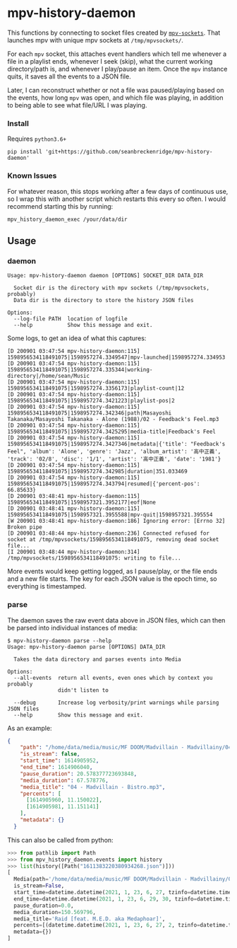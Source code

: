 # mpv-history-daemon

This functions by connecting to socket files created by [`mpv-sockets`](https://github.com/seanbreckenridge/mpv-sockets). That launches mpv with unique mpv sockets at `/tmp/mpvsockets/`.

For each `mpv` socket, this attaches event handlers which tell me whenever a file in a playlist ends, whenever I seek (skip), what the current working directory/path is, and whenever I play/pause an item. Once the `mpv` instance quits, it saves all the events to a JSON file.

Later, I can reconstruct whether or not a file was paused/playing based on the events, how long `mpv` was open, and which file was playing, in addition to being able to see what file/URL I was playing.

### Install

Requires `python3.6+`

    pip install 'git+https://github.com/seanbreckenridge/mpv-history-daemon'

### Known Issues

For whatever reason, this stops working after a few days of continuous use, so I wrap this with another script which restarts this every so often. I would recommend starting this by running:

```
mpv_history_daemon_exec /your/data/dir
```

## Usage

### daemon

```
Usage: mpv-history-daemon daemon [OPTIONS] SOCKET_DIR DATA_DIR

  Socket dir is the directory with mpv sockets (/tmp/mpvsockets, probably)
  Data dir is the directory to store the history JSON files

Options:
  --log-file PATH  location of logfile
  --help           Show this message and exit.
```

Some logs, to get an idea of what this captures:

```
[D 200901 03:47:54 mpv-history-daemon:115] 1598956534118491075|1598957274.3349547|mpv-launched|1598957274.334953
[D 200901 03:47:54 mpv-history-daemon:115] 1598956534118491075|1598957274.335344|working-directory|/home/sean/Music
[D 200901 03:47:54 mpv-history-daemon:115] 1598956534118491075|1598957274.3356173|playlist-count|12
[D 200901 03:47:54 mpv-history-daemon:115] 1598956534118491075|1598957274.3421223|playlist-pos|2
[D 200901 03:47:54 mpv-history-daemon:115] 1598956534118491075|1598957274.342346|path|Masayoshi Takanaka/Masayoshi Takanaka - Alone (1988)/02 - Feedback's Feel.mp3
[D 200901 03:47:54 mpv-history-daemon:115] 1598956534118491075|1598957274.3425295|media-title|Feedback's Feel
[D 200901 03:47:54 mpv-history-daemon:115] 1598956534118491075|1598957274.3427346|metadata|{'title': "Feedback's Feel", 'album': 'Alone', 'genre': 'Jazz', 'album_artist': '高中正義', 'track': '02/8', 'disc': '1/1', 'artist': '高中正義', 'date': '1981'}
[D 200901 03:47:54 mpv-history-daemon:115] 1598956534118491075|1598957274.342985|duration|351.033469
[D 200901 03:47:54 mpv-history-daemon:115] 1598956534118491075|1598957274.343794|resumed|{'percent-pos': 66.85633}
[D 200901 03:48:41 mpv-history-daemon:115] 1598956534118491075|1598957321.3952177|eof|None
[D 200901 03:48:41 mpv-history-daemon:115] 1598956534118491075|1598957321.3955588|mpv-quit|1598957321.395554
[W 200901 03:48:41 mpv-history-daemon:186] Ignoring error: [Errno 32] Broken pipe
[D 200901 03:48:44 mpv-history-daemon:236] Connected refused for socket at /tmp/mpvsockets/1598956534118491075, removing dead socket file...
[I 200901 03:48:44 mpv-history-daemon:314] /tmp/mpvsockets/1598956534118491075: writing to file...
```

More events would keep getting logged, as I pause/play, or the file ends and a new file starts. The key for each JSON value is the epoch time, so everything is timestamped.

### parse

The daemon saves the raw event data above in JSON files, which can then be parsed into individual instances of media:

```
$ mpv-history-daemon parse --help
Usage: mpv-history-daemon parse [OPTIONS] DATA_DIR

  Takes the data directory and parses events into Media

Options:
  --all-events  return all events, even ones which by context you probably
                didn't listen to

  --debug       Increase log verbosity/print warnings while parsing JSON files
  --help        Show this message and exit.
```

As an example:

```json
{
    "path": "/home/data/media/music/MF DOOM/Madvillain - Madvillainy/04 - Madvillain - Bistro.mp3",
    "is_stream": false,
    "start_time": 1614905952,
    "end_time": 1614906040,
    "pause_duration": 20.578377723693848,
    "media_duration": 67.578776,
    "media_title": "04 - Madvillain - Bistro.mp3",
    "percents": [
      [1614905960, 11.150022],
      [1614905981, 11.151141]
    ],
    "metadata": {}
  }
```

This can also be called from python:

```python
>>> from pathlib import Path
>>> from mpv_history_daemon.events import history
>>> list(history([Path("1611383220380934268.json")]))
[
  Media(path='/home/data/media/music/MF DOOM/Madvillain - Madvillainy/05 - Madvillain - Raid [feat. M.E.D. aka Medaphoar].mp3',
  is_stream=False,
  start_time=datetime.datetime(2021, 1, 23, 6, 27, tzinfo=datetime.timezone.utc),
  end_time=datetime.datetime(2021, 1, 23, 6, 29, 30, tzinfo=datetime.timezone.utc),
  pause_duration=0.0,
  media_duration=150.569796,
  media_title='Raid [feat. M.E.D. aka Medaphoar]',
  percents=[(datetime.datetime(2021, 1, 23, 6, 27, 2, tzinfo=datetime.timezone.utc), 1.471624)]
  metadata={})
]
```
